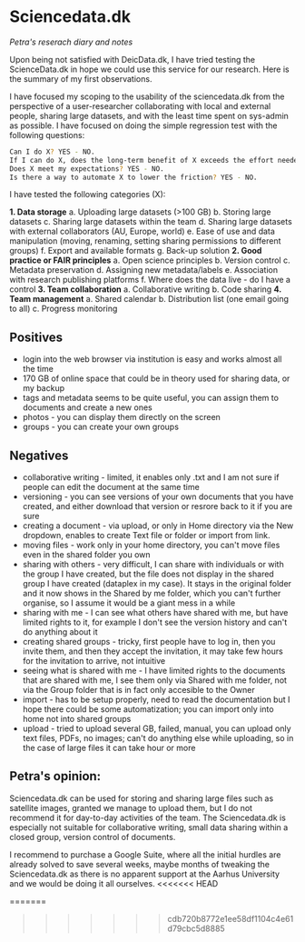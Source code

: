 # Sciencedata.dk
_Petra's reserach diary and notes_

Upon being not satisfied with DeicData.dk, I have tried testing the ScienceData.dk in hope we could use this service for our research.
Here is the summary of my first observations.

I have focused my scoping to the usability of the sciencedata.dk from the perspective of a user-researcher collaborating with local and external people, sharing large datasets, and with the least time spent on sys-admin as possible. I have focused on doing the simple regression test with the following questions: 

```sh
Can I do X? YES - NO. 
If I can do X, does the long-term benefit of X exceeds the effort needed to do it? YES - NO. 
Does X meet my expectations? YES - NO.
Is there a way to automate X to lower the friction? YES - NO.
```

I have tested the following categories (X):

**1. Data storage**
a. Uploading large datasets (>100 GB)
b. Storing large datasets
c. Sharing large datasets within the team
d. Sharing large datasets with external collaborators (AU, Europe, world)
e. Ease of use and data manipulation (moving, renaming, setting sharing permissions to different groups)
f. Export and available formats
g. Back-up solution
**2. Good practice or FAIR principles**
a. Open science principles
b. Version control
c. Metadata preservation
d. Assigning new metadata/labels
e. Association with research publishing platforms
f. Where does the data live - do I have a control
**3. Team collaboration**
a. Collaborative writing
b. Code sharing
**4. Team management**
a. Shared calendar
b. Distribution list (one email going to all)
c. Progress monitoring



## Positives
- login into the web browser via institution is easy and works almost all the time 
- 170 GB of online space that could be in theory used for sharing data, or my backup
- tags and metadata seems to be quite useful, you can assign them to documents and create a new ones
- photos - you can display them directly on the screen
- groups - you can create your own groups


## Negatives
- collaborative writing - limited, it enables only .txt and I am not sure if people can edit the document at the same time
- versioning - you can see versions of your own documents that you have created, and either download that version or resrore back to it if you are sure
- creating a document - via upload, or only in Home directory via the New dropdown, enables to create Text file or folder or import from link.
- moving files - work only in your home directory, you can't move files even in the shared folder you own
- sharing with others - very difficult, I can share with individuals or with the group I have created, but the file does not display in the shared group I have created (dataplex in my case). It stays in the original folder and it now shows in the Shared by me folder, which you can't further organise, so I assume it would be a giant mess in a while
- sharing with me - I can see what others have shared with me, but have limited rights to it, for example I don't see the version history and can't do anything about it
- creating shared groups - tricky, first people have to log in, then you invite them,  and then they accept the invitation, it may take few hours for the invitation to arrive, not intuitive
- seeing what is shared with me - I have limited rights to the documents that are shared with me, I see them only via Shared with me folder, not via the Group folder that is in fact only accesible to the Owner
- import - has to be setup properly, need to read the documentation but I hope there could be some automatization; you can import only into home not into shared groups
- upload - tried to upload several GB, failed, manual, you can upload only text files, PDFs, no images; can't do anything else while uploading, so in the case of large files it can take hour or more

## Petra's opinion:
Sciencedata.dk can be used for storing and sharing large files such as satellite images, granted we manage to upload them, but I do not recommend it for day-to-day activities of the team. The Sciencedata.dk is especially not suitable for collaborative writing, small data sharing within a closed group, version control of documents. 

I recommend to purchase a Google Suite, where all the initial hurdles are already solved to save several weeks, maybe months of tweaking the Sciencedata.dk as there is no apparent support at the Aarhus University and we would be doing it all ourselves.
<<<<<<< HEAD

=======
>>>>>>> cdb720b8772e1ee58df1104c4e61d79cbc5d8885
